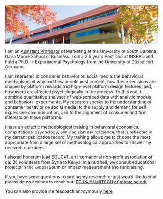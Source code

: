 
![INSEAD](/images/header.jpg)

I am an [Assistant Professor](https://sc.edu/study/colleges_schools/moore/directory/nitsch_felix.php) of Marketing at the University of South Carolina, Darla Moore School of Business. I did a 3.5 years Post Doc at INSEAD and hold a Ph.D. in Experimental Psychology from the University of Düsseldorf, Germany.

I am interested in consumer behavior on social media: the behavioral mechanisms of why and how people post content, how these decisions are shaped by platform rewards and high-level platform design features, and, how users are affected psychologically in the process. To this end, I combine quantitative analyses of web-scraped data with analytic models and behavioral experiments. My research speaks to the understanding of consumer behavior on social media, to the supply and demand for self-expressive communication, and to the alignment of consumer and firm interests on these platforms.

I have an eclectic methodological training in behavioral economics, computational psychology, and decision neuroscience, that is reflected in my current publication record. My training allows me to choose the most appropriate from a large set of methodological approaches to answer my research questions.

I also ad honorem lead [EDUCAT](https://www.educatgermany.com), an international non-profit association of ca. 30 volunteers from Syria to Kenya. In a nutshell, we consult educational projects in the Global South on impact measurement and fundraising.

If you have some questions regarding my research or just would like to chat please do no hesitate to reach out: [FELIXJAN.NITSCH(at)moore.sc.edu](mailto:FELIXJAN.NITSCH@moore.sc.edu)

You can also provide me feedback anonymously [here](https://www.admonymous.co/nitschfj).